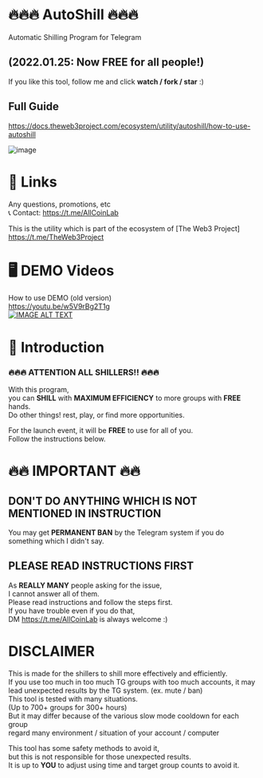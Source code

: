 # 🔥🔥🔥 AutoShill 🔥🔥🔥

Automatic Shilling Program for Telegram  
## (2022.01.25: Now **FREE** for all people!)  
If you like this tool, follow me and click **watch / fork / star** :)  
## Full Guide  
https://docs.theweb3project.com/ecosystem/utility/autoshill/how-to-use-autoshill  

![image](https://user-images.githubusercontent.com/86149297/152932490-0a75d242-767b-45f8-b454-0418e3ebf45a.png)

# 🔗 Links
Any questions, promotions, etc  
📞 Contact: https://t.me/AllCoinLab   

This is the utility which is part of the ecosystem of [The Web3 Project]  
https://t.me/TheWeb3Project  

# 🖥 DEMO Videos
How to use DEMO (old version)  
https://youtu.be/w5V9rBg2T1g  
[![IMAGE ALT TEXT](http://img.youtube.com/vi/w5V9rBg2T1g/0.jpg)](http://www.youtube.com/watch?v=w5V9rBg2T1g "How to use DEMO")  

# 💸 Introduction

### 🔥🔥🔥 ATTENTION ALL SHILLERS!! 🔥🔥🔥 
  
With this program,  
you can **SHILL** with **MAXIMUM EFFICIENCY** to more groups with **FREE** hands.  
Do other things! rest, play, or find more opportunities.  

For the launch event,
it will be **FREE** to use for all of you.  
Follow the instructions below.


# 🔥🔥 IMPORTANT 🔥🔥
## DON'T DO ANYTHING WHICH IS NOT MENTIONED IN INSTRUCTION
You may get **PERMANENT BAN** by the Telegram system if you do something which I didn't say.  


## PLEASE READ INSTRUCTIONS FIRST
As **REALLY MANY** people asking for the issue,  
I cannot answer all of them.  
Please read instructions and follow the steps first.  
If you have trouble even if you do that,  
DM https://t.me/AllCoinLab is always welcome :)


# DISCLAIMER
This is made for the shillers to shill more effectively and efficiently.  
If you use too much in too much TG groups with too much accounts,
it may lead unexpected results by the TG system. (ex. mute / ban)  
This tool is tested with many situations.  
(Up to 700+ groups for 300+ hours)  
But it may differ because of the various slow mode cooldown for each group  
regard many environment / situation of your account / computer

This tool has some safety methods to avoid it,  
but this is not responsible for those unexpected results.  
It is up to **YOU** to adjust using time and target group counts to avoid it.
